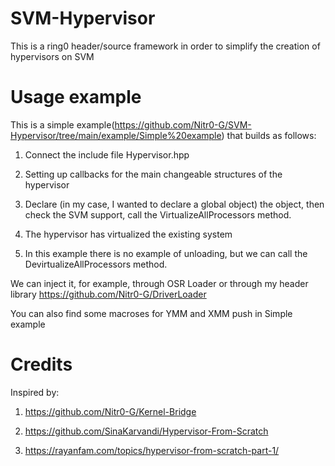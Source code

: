 # SVM-Hypervisor
This is a ring0 header/source framework in order to simplify the creation of hypervisors on SVM
# Usage example
This is a simple example(https://github.com/Nitr0-G/SVM-Hypervisor/tree/main/example/Simple%20example) that builds as follows:
1) Connect the include file Hypervisor.hpp


2) Setting up callbacks for the main changeable structures of the hypervisor


3) Declare (in my case, I wanted to declare a global object) the object, then check the SVM support, call the VirtualizeAllProcessors method.


4) The hypervisor has virtualized the existing system


5) In this example there is no example of unloading, but we can call the DevirtualizeAllProcessors method.

We can inject it, for example, through OSR Loader or through my header library https://github.com/Nitr0-G/DriverLoader

You can also find some macroses for YMM and XMM push in Simple example
# Credits
Inspired by:
1) https://github.com/Nitr0-G/Kernel-Bridge


2) https://github.com/SinaKarvandi/Hypervisor-From-Scratch


3) https://rayanfam.com/topics/hypervisor-from-scratch-part-1/
